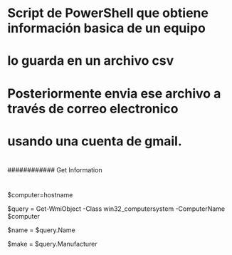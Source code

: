 # Script de PowerShell que obtiene información basica de un equipo

# lo guarda en un archivo csv

# Posteriormente envia ese archivo a través de correo electronico

# usando una cuenta de gmail.

#

############ Get Information 

#

$computer=hostname

$query = Get-WmiObject -Class win32_computersystem -ComputerName $computer

$name = $query.Name

$make = $query.Manufacturer

